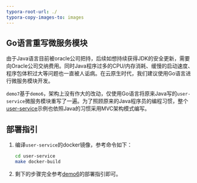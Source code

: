 ```yaml
---
typora-root-url: ./
typora-copy-images-to: images
---
```


## Go语言重写微服务模块

由于Java语言目前被oracle公司把持，后续如想持续获得JDK的安全更新，需要向Oracle公司交纳费用。同时Java程序过多的CPU/内存消耗、缓慢的启动速度、程序包体积过大等问题也一直被人诟病。在云原生时代，我们建议使用Go语言进行微服务模块开发。

`demo7`基于`demo6`，架构上没有作大的改动，仅使用Go语言将原来Java写的`user-service`微服务模块重写了一遍。为了照顾原来的Java程序员的编程习惯，整个[user-service](user-service)示例也依照Java的习惯采用MVC架构模式编写。

## 部署指引

1. 编译`user-service`的docker镜像，参考命令如下：

   ```bash
   cd user-service
   make docker-build
   ```

2. 剩下的步骤完全参考[demo6](../demo6)的部署指引即可。



